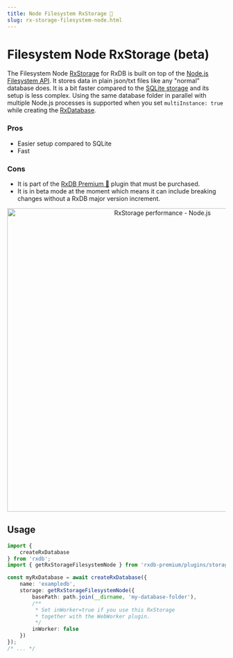 ```yaml
---
title: Node Filesystem RxStorage 👑
slug: rx-storage-filesystem-node.html
---
```


# Filesystem Node RxStorage (beta)

The Filesystem Node [RxStorage](./rx-storage.md) for RxDB is built on top of the [Node.js Filesystem API](https://nodejs.org/api/fs.html).
It stores data in plain json/txt files like any "normal" database does. It is a bit faster compared to the [SQLite storage](./rx-storage-sqlite.md) and its setup is less complex.
Using the same database folder in parallel with multiple Node.js processes is supported when you set `multiInstance: true` while creating the [RxDatabase](./rx-database.md).


### Pros

- Easier setup compared to SQLite
- Fast

### Cons

- It is part of the [RxDB Premium 👑](/premium) plugin that must be purchased.
- It is in beta mode at the moment which means it can include breaking changes without a RxDB major version increment.

<p align="center">
  <img src="./files/rx-storage-performance-node.png" alt="RxStorage performance - Node.js" width="700" />
</p>


## Usage

```ts
import {
    createRxDatabase
} from 'rxdb';
import { getRxStorageFilesystemNode } from 'rxdb-premium/plugins/storage-filesystem-node';

const myRxDatabase = await createRxDatabase({
    name: 'exampledb',
    storage: getRxStorageFilesystemNode({
        basePath: path.join(__dirname, 'my-database-folder'),
        /**
         * Set inWorker=true if you use this RxStorage
         * together with the WebWorker plugin.
         */
        inWorker: false
    })
});
/* ... */
```
